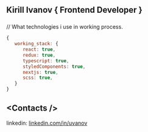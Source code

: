## Kirill Ivanov { Frontend Developer }
### 
###
// What technologies i use in working process.
```js
{
   working_stack: {
      react: true,
      redux: true,
      typescript: true,
      styledComponents: true,
      nextjs: true,
      scss: true,
   }
}
```


## \<Contacts />

linkedin: <a href="linkedin.com/in/uvanov">linkedin.com/in/uvanov</a>
